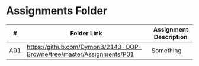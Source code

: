 #  Assignments Folder

|   #   | Folder Link | Assignment Description |
| :---: | ----------- | ---------------------- |
| A01      |    https://github.com/DymonB/2143-OOP-Browne/tree/master/Assignments/P01         |    Something                    |
